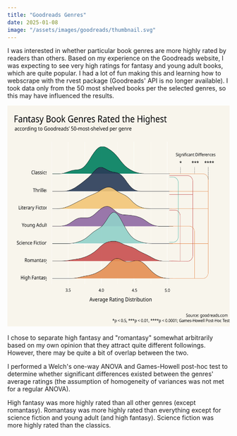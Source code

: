 ```yaml
---
title: "Goodreads Genres"
date: 2025-01-08
image: "/assets/images/goodreads/thumbnail.svg"
---
```

I was interested in whether particular book genres are more highly rated by readers than others. Based on my experience on the Goodreads website, I was expecting to see very high ratings for fantasy and young adult books, which are quite popular. I had a lot of fun making this and learning how to webscrape with the rvest package (Goodreads' API is no longer available). I took data only from the 50 most shelved books per the selected genres, so this may have influenced the results.

<img src="/assets/images/goodreads/ridgeplot.svg" style="height:500px;width:620px;margin:auto;" />

I chose to separate high fantasy and "romantasy" somewhat arbitrarily based on my own opinion that they attract quite different followings. However, there may be quite a bit of overlap between the two.

I performed a Welch's one-way ANOVA and Games-Howell post-hoc test to determine whether significant differences existed between the genres' average ratings (the assumption of homogeneity of variances was not met for a regular ANOVA).

High fantasy was more highly rated than all other genres (except romantasy). Romantasy was more highly rated than everything except for science fiction and young adult (and high fantasy). Science fiction was more highly rated than the classics.
